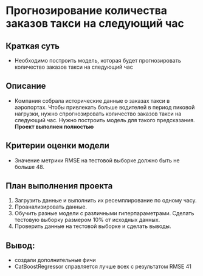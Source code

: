 # Прогнозирование количества заказов такси на следующий час

## Краткая суть

* Необходимо построить модель, которая будет прогнозировать количество заказов такси на следующий час

## Описание

* Компания собрала исторические данные о заказах такси в аэропортах. Чтобы привлекать больше водителей в период пиковой нагрузки, нужно спрогнозировать количество заказов такси на следующий час. Нужно построить модель для такого предсказания. **Проект выполнен полностью**

## Критерии оценки модели

* Значение метрики RMSE на тестовой выборке должно быть не больше 48.

## План выполнения проекта

1. Загрузить данные и выполнить их ресемплирование по одному часу.
2. Проанализировать данные.
3. Обучить разные модели с различными гиперпараметрами. Сделать тестовую выборку размером 10% от исходных данных.
4. Проверить данные на тестовой выборке и сделать выводы.

## Вывод:
* создали дополнительные фичи
* CatBoostRegressor справляется лучше всех с результатом RMSE 41
